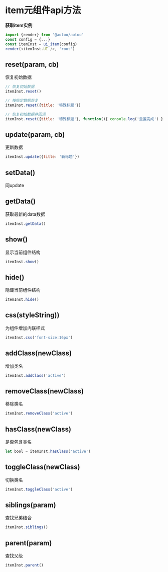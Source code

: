 
# item元组件api方法

__获取item实例__  

```js
import {render} from '@aotoo/aotoo'
const config = {...}
const itemInst = ui_item(config)
render(<itemInst.UI />, 'root')
```

## reset(param, cb)

恢复初始数据

```js
// 恢复初始数据
itemInst.reset()

// 按指定数据恢复
itemInst.reset({title: '特殊标题'})

// 恢复初始数据并回调
itemInst.reset({title: '特殊标题'}, function(){ console.log('重置完成') })
```

## update(param, cb)

更新数据

```js
itemInst.update({title: '新标题'})
```

## setData()

同update

## getData()

获取最新的data数据

```js
itemInst.getData()
```

## show()

显示当前组件结构

```js
itemInst.show()
```

## hide()

隐藏当前组件结构

```js
itemInst.hide()
```

## css(styleString))

为组件增加内联样式

```js
itemInst.css('font-size:16px')
```

## addClass(newClass)

增加类名

```js
itemInst.addClass('active')
```

## removeClass(newClass)

移除类名

```js
itemInst.removeClass('active')
```

## hasClass(newClass)

是否包含类名

```js
let bool = itemInst.hasClass('active')
```

## toggleClass(newClass)

切换类名

```js
itemInst.toggleClass('active')
```

## siblings(param)

查找兄弟结合

```js
itemInst.siblings()
```

## parent(param)

查找父级

```js
itemInst.parent()
```
